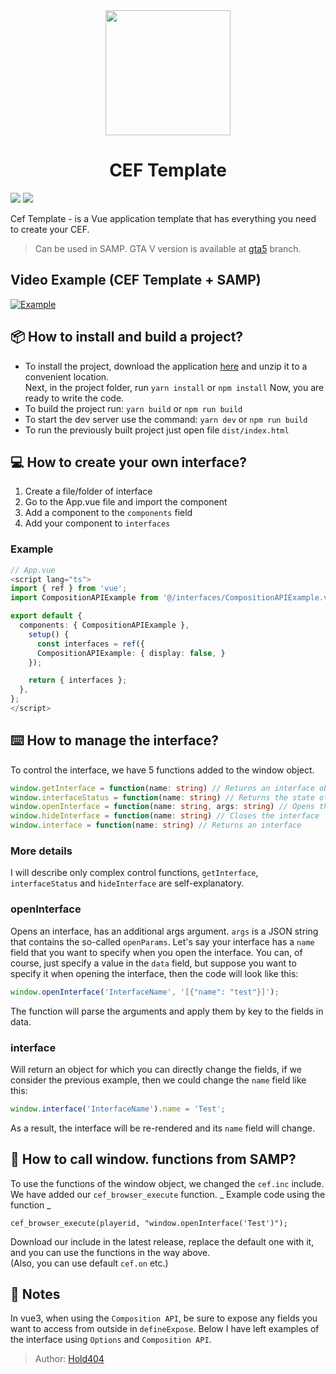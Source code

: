 <div align="center"><img src="https://media.discordapp.net/attachments/1067147407122510004/1099708595517538344/image_10.png" data-canonical-src="https://media.discordapp.net/attachments/1067147407122510004/1099708595517538344/image_10.png" width="200" height="200" />

# CEF Template</div>

![](https://img.shields.io/github/v/release/Hold404/cef-template?label=Release)
![](https://img.shields.io/github/downloads/Hold404/cef-template/total?label=Downloads)

Cef Template - is a Vue application template that has everything you need to create your CEF.

> Can be used in SAMP. GTA V version is available at [gta5](https://github.com/Hold404/cef-template/tree/gta5) branch.

## Video Example (CEF Template + SAMP)

[![Example](https://img.youtube.com/vi/uhIcGImo52g/maxresdefault.jpg)](https://youtu.be/uhIcGImo52g)

## 📦 How to install and build a project?

- To install the project, download the application [here](https://github.com/Hold404/cef-template/releases) and unzip it to a convenient location.  
  Next, in the project folder, run `yarn install` or `npm install` Now, you are ready to write the code.
- To build the project run: `yarn build` or `npm run build`
- To start the dev server use the command: `yarn dev` or `npm run build`
- To run the previously built project just open file `dist/index.html`

## 💻 How to create your own interface?

1. Create a file/folder of interface
2. Go to the App.vue file and import the component
3. Add a component to the `components` field
4. Add your component to `interfaces`

### Example

```typescript
// App.vue
<script lang="ts">
import { ref } from 'vue';
import CompositionAPIExample from '@/interfaces/CompositionAPIExample.vue';

export default {
  components: { CompositionAPIExample },
    setup() {
      const interfaces = ref({
      CompositionAPIExample: { display: false, }
    });

    return { interfaces };
  },
};
</script>
```

## ⌨️ How to manage the interface?

To control the interface, we have 5 functions added to the window object.

```typescript
window.getInterface = function(name: string) // Returns an interface object
window.interfaceStatus = function(name: string) // Returns the state of the interface (open/closed)
window.openInterface = function(name: string, args: string) // Opens the interface
window.hideInterface = function(name: string) // Closes the interface
window.interface = function(name: string) // Returns an interface
```

### More details

I will describe only complex control functions, `getInterface`, `interfaceStatus` and `hideInterface` are self-explanatory.

### openInterface

Opens an interface, has an additional args argument.
`args` is a JSON string that contains the so-called `openParams`.
Let's say your interface has a `name` field that you want to specify when you open the interface. You can, of course, just specify a value in the `data` field, but suppose you want to specify it when opening the interface, then the code will look like this:

```javascript
window.openInterface('InterfaceName', '[{"name": "test"}]');
```

The function will parse the arguments and apply them by key to the fields in data.

### interface

Will return an object for which you can directly change the fields, if we consider the previous example, then we could change the `name` field like this:

```javascript
window.interface('InterfaceName').name = 'Test';
```

As a result, the interface will be re-rendered and its `name` field will change.

## 📌 How to call window. functions from SAMP?

To use the functions of the window object, we changed the `cef.inc` include. We have added our `cef_browser_execute` function.
_ Example code using the function _

```pawn
cef_browser_execute(playerid, "window.openInterface('Test')");
```

Download our include in the latest release, replace the default one with it, and you can use the functions in the way above.  
(Also, you can use default `cef.on` etc.)

## 📑 Notes

In vue3, when using the `Composition API`, be sure to expose any fields you want to access from outside in `defineExpose`. Below I have left examples of the interface using `Options` and `Composition API`.

> Author: [Hold404](https://github.com/Hold404)
